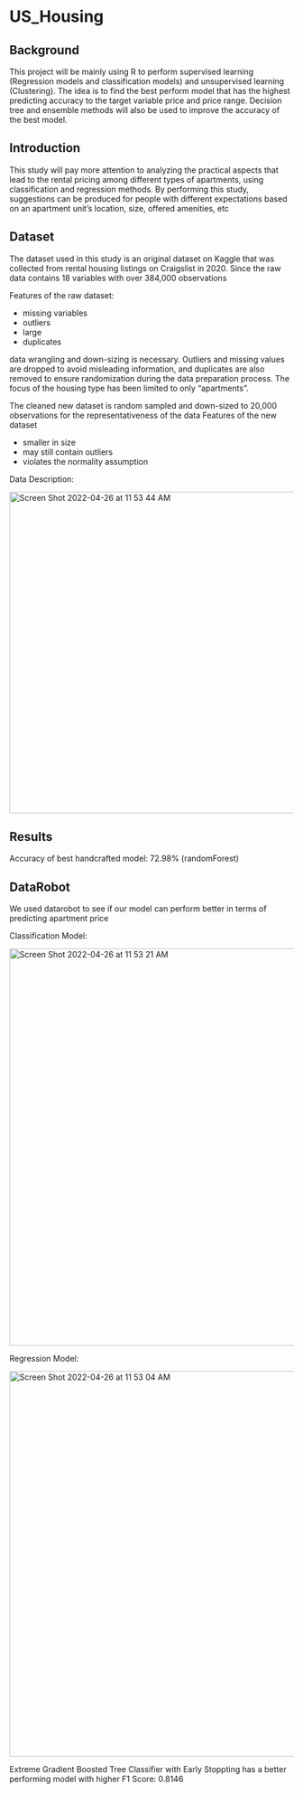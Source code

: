 # US_Housing

## Background

This project will be mainly using R to perform supervised learning (Regression models and classification models) and unsupervised learning (Clustering). The idea is to find the best perform model that has the highest predicting accuracy to the target variable price and price range. Decision tree and ensemble methods will also be used to improve the accuracy of the best model.

## Introduction

This study will pay more attention to analyzing the practical aspects that lead to the rental pricing among different types of apartments, using classification and regression methods. By performing this study, suggestions can be produced for people with different expectations based on an apartment unit’s location, size, offered amenities, etc

## Dataset 

The dataset used in this study is an original dataset on Kaggle that was collected from rental housing listings on Craigslist in 2020.
Since the raw data contains 18 variables with over 384,000 observations

Features of the raw dataset:
- missing variables
- outliers
- large
- duplicates

data wrangling and down-sizing is necessary. Outliers and missing values are dropped to avoid misleading information, and duplicates are also removed to ensure randomization during the data preparation process. The focus of the housing type has been limited to only “apartments”. 


The cleaned new dataset is random sampled and down-sized to 20,000 observations for the representativeness of the data
Features of the new dataset
- smaller in size
- may still contain outliers
- violates the normality assumption

Data Description:

<img width="569" alt="Screen Shot 2022-04-26 at 11 53 44 AM" src="https://user-images.githubusercontent.com/103064444/165342650-e6ab6c1a-d3ff-4be5-8e9b-15a024f7f32d.png">

## Results
Accuracy of best handcrafted model: 72.98% (randomForest)

## DataRobot
We used datarobot to see if our model can perform better in terms of predicting apartment price

Classification Model:

<img width="703" alt="Screen Shot 2022-04-26 at 11 53 21 AM" src="https://user-images.githubusercontent.com/103064444/165341867-77c63915-a5f7-4c09-877d-a4f9b8432cbe.png">

Regression Model:

<img width="682" alt="Screen Shot 2022-04-26 at 11 53 04 AM" src="https://user-images.githubusercontent.com/103064444/165342011-ef6bb577-f507-4c56-ae6f-08194154bf1e.png">

Extreme Gradient Boosted Tree Classifier with Early Stoppting has a better performing model with higher F1 Score: 0.8146

